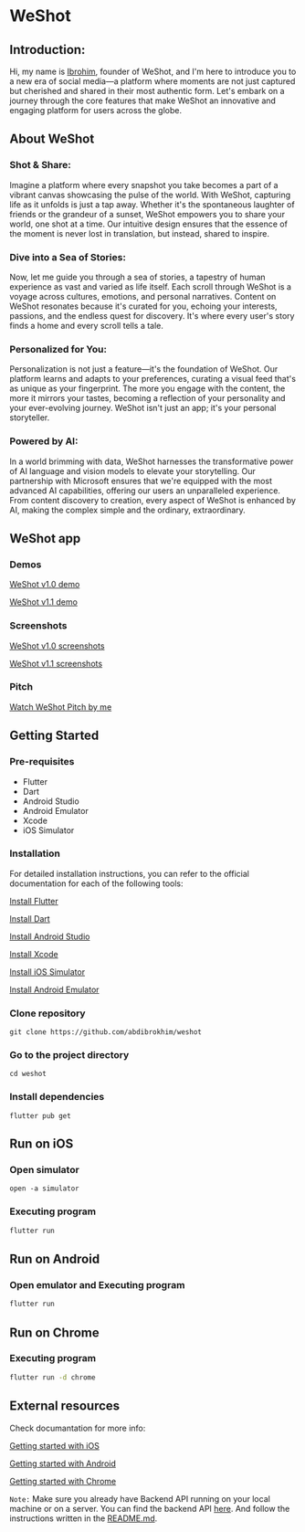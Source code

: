 # WeShot

## Introduction:

Hi, my name is [Ibrohim](https://linkedin.com/in/abdibrokhim), founder of WeShot, and I'm here to introduce you to a new era of social media—a platform where moments are not just captured but cherished and shared in their most authentic form. Let's embark on a journey through the core features that make WeShot an innovative and engaging platform for users across the globe.

## About WeShot

### Shot & Share: 
Imagine a platform where every snapshot you take becomes a part of a vibrant canvas showcasing the pulse of the world. With WeShot, capturing life as it unfolds is just a tap away. Whether it's the spontaneous laughter of friends or the grandeur of a sunset, WeShot empowers you to share your world, one shot at a time. Our intuitive design ensures that the essence of the moment is never lost in translation, but instead, shared to inspire.

### Dive into a Sea of Stories:
Now, let me guide you through a sea of stories, a tapestry of human experience as vast and varied as life itself. Each scroll through WeShot is a voyage across cultures, emotions, and personal narratives. Content on WeShot resonates because it's curated for you, echoing your interests, passions, and the endless quest for discovery. It's where every user's story finds a home and every scroll tells a tale.

### Personalized for You:
Personalization is not just a feature—it's the foundation of WeShot. Our platform learns and adapts to your preferences, curating a visual feed that's as unique as your fingerprint. The more you engage with the content, the more it mirrors your tastes, becoming a reflection of your personality and your ever-evolving journey. WeShot isn't just an app; it's your personal storyteller.

### Powered by AI:
In a world brimming with data, WeShot harnesses the transformative power of AI language and vision models to elevate your storytelling. Our partnership with Microsoft ensures that we're equipped with the most advanced AI capabilities, offering our users an unparalleled experience. From content discovery to creation, every aspect of WeShot is enhanced by AI, making the complex simple and the ordinary, extraordinary.


## WeShot app

### Demos

[WeShot v1.0 demo](https://vimeo.com/909013220?share=copy)

[WeShot v1.1 demo](https://linkedin.com/in/abdibrokhim)

### Screenshots

[WeShot v1.0 screenshots](https://vimeo.com/909013220?share=copy)

[WeShot v1.1 screenshots](https://linkedin.com/in/abdibrokhim)

### Pitch

[Watch WeShot Pitch by me](https://linkedin.com/in/abdibrokhim)

## Getting Started

### Pre-requisites

* Flutter
* Dart
* Android Studio
* Android Emulator
* Xcode
* iOS Simulator

### Installation
For detailed installation instructions, you can refer to the official documentation for each of the following tools:

[Install Flutter](https://flutter.dev/docs/get-started/install)

[Install Dart](https://dart.dev/get-dart)

[Install Android Studio](https://developer.android.com/studio)

[Install Xcode](https://developer.apple.com/xcode/)

[Install iOS Simulator](https://developer.apple.com/xcode/)

[Install Android Emulator](https://developer.android.com/studio)



### Clone repository
```
git clone https://github.com/abdibrokhim/weshot
```

### Go to the project directory
```
cd weshot
```

### Install dependencies
```
flutter pub get
```

## Run on iOS

### Open simulator
```
open -a simulator
```

### Executing program
```bash
flutter run
```

## Run on Android

### Open emulator and Executing program
```bash
flutter run
```



## Run on Chrome

### Executing program
```bash
flutter run -d chrome
```


## External resources

Check documantation for more info: 

[Getting started with iOS](https://flutter.dev/docs/get-started/install/macos#deploy-to-ios-devices)

[Getting started with Android](https://docs.flutter.dev/get-started/install/macos/mobile-android)

[Getting started with Chrome](https://flutter.dev/docs/get-started/web)


`Note:` Make sure you already have Backend API running on your local machine or on a server. You can find the backend API [here](https://github.com/abdibrokhim/Social-Media-App-Backend). And follow the instructions written in the [README.md](https://github.com/abdibrokhim/Social-Media-App-Backend/blob/main/README.md).